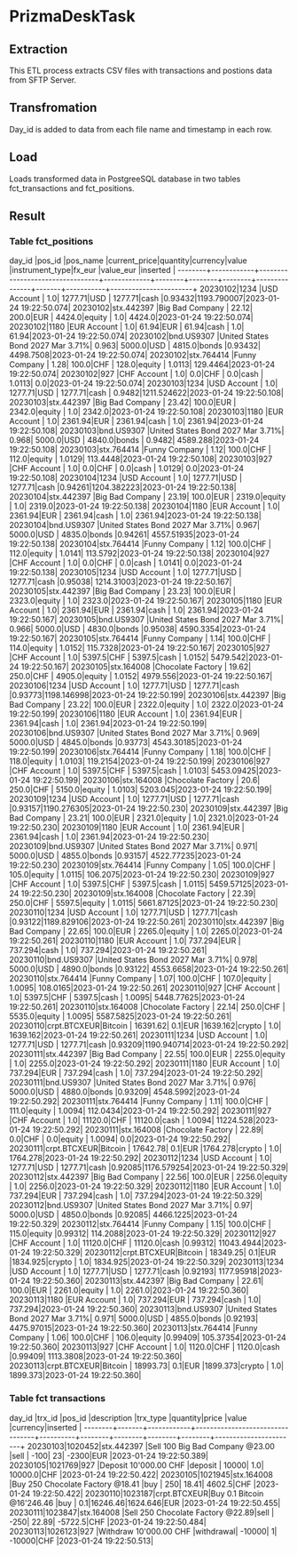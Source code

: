 # PrizmaDeskTask

## Extraction
This ETL process extracts CSV files with transactions and postions data from SFTP Server. 

## Transfromation
Day_id is added to data from each file name and timestamp in each row. 

## Load
Loads transformed data in PostgreeSQL database in two tables fct_transactions and fct_positions.

## Result

### Table fct_positions

day_id  |pos_id      |pos_name                         |current_price|quantity|currency|value   |instrument_type|fx_eur |value_eur  |inserted               |
--------+------------+---------------------------------+-------------+--------+--------+--------+---------------+-------+-----------+-----------------------+
20230102|1234        |USD Account                      |          1.0| 1277.71|USD     | 1277.71|cash           |0.93432|1193.790007|2023-01-24 19:22:50.074|
20230102|stx.442397  |Big Bad Company                  |        22.12|   200.0|EUR     |  4424.0|equity         |    1.0|     4424.0|2023-01-24 19:22:50.074|
20230102|1180        |EUR Account                      |          1.0|   61.94|EUR     |   61.94|cash           |    1.0|      61.94|2023-01-24 19:22:50.074|
20230102|bnd.US9307  |United States Bond 2027 Mar 3.71%|        0.963|  5000.0|USD     |  4815.0|bonds          |0.93432|  4498.7508|2023-01-24 19:22:50.074|
20230102|stx.764414  |Funny Company                    |         1.28|   100.0|CHF     |   128.0|equity         | 1.0113|   129.4464|2023-01-24 19:22:50.074|
20230102|927         |CHF Account                      |          1.0|     0.0|CHF     |     0.0|cash           | 1.0113|        0.0|2023-01-24 19:22:50.074|
20230103|1234        |USD Account                      |          1.0| 1277.71|USD     | 1277.71|cash           | 0.9482|1211.524622|2023-01-24 19:22:50.108|
20230103|stx.442397  |Big Bad Company                  |        23.42|   100.0|EUR     |  2342.0|equity         |    1.0|     2342.0|2023-01-24 19:22:50.108|
20230103|1180        |EUR Account                      |          1.0| 2361.94|EUR     | 2361.94|cash           |    1.0|    2361.94|2023-01-24 19:22:50.108|
20230103|bnd.US9307  |United States Bond 2027 Mar 3.71%|        0.968|  5000.0|USD     |  4840.0|bonds          | 0.9482|   4589.288|2023-01-24 19:22:50.108|
20230103|stx.764414  |Funny Company                    |         1.12|   100.0|CHF     |   112.0|equity         | 1.0129|   113.4448|2023-01-24 19:22:50.108|
20230103|927         |CHF Account                      |          1.0|     0.0|CHF     |     0.0|cash           | 1.0129|        0.0|2023-01-24 19:22:50.108|
20230104|1234        |USD Account                      |          1.0| 1277.71|USD     | 1277.71|cash           |0.94261|1204.382223|2023-01-24 19:22:50.138|
20230104|stx.442397  |Big Bad Company                  |        23.19|   100.0|EUR     |  2319.0|equity         |    1.0|     2319.0|2023-01-24 19:22:50.138|
20230104|1180        |EUR Account                      |          1.0| 2361.94|EUR     | 2361.94|cash           |    1.0|    2361.94|2023-01-24 19:22:50.138|
20230104|bnd.US9307  |United States Bond 2027 Mar 3.71%|        0.967|  5000.0|USD     |  4835.0|bonds          |0.94261| 4557.51935|2023-01-24 19:22:50.138|
20230104|stx.764414  |Funny Company                    |         1.12|   100.0|CHF     |   112.0|equity         | 1.0141|   113.5792|2023-01-24 19:22:50.138|
20230104|927         |CHF Account                      |          1.0|     0.0|CHF     |     0.0|cash           | 1.0141|        0.0|2023-01-24 19:22:50.138|
20230105|1234        |USD Account                      |          1.0| 1277.71|USD     | 1277.71|cash           |0.95038| 1214.31003|2023-01-24 19:22:50.167|
20230105|stx.442397  |Big Bad Company                  |        23.23|   100.0|EUR     |  2323.0|equity         |    1.0|     2323.0|2023-01-24 19:22:50.167|
20230105|1180        |EUR Account                      |          1.0| 2361.94|EUR     | 2361.94|cash           |    1.0|    2361.94|2023-01-24 19:22:50.167|
20230105|bnd.US9307  |United States Bond 2027 Mar 3.71%|        0.966|  5000.0|USD     |  4830.0|bonds          |0.95038|  4590.3354|2023-01-24 19:22:50.167|
20230105|stx.764414  |Funny Company                    |         1.14|   100.0|CHF     |   114.0|equity         | 1.0152|   115.7328|2023-01-24 19:22:50.167|
20230105|927         |CHF Account                      |          1.0|  5397.5|CHF     |  5397.5|cash           | 1.0152|   5479.542|2023-01-24 19:22:50.167|
20230105|stx.164008  |Chocolate Factory                |        19.62|   250.0|CHF     |  4905.0|equity         | 1.0152|   4979.556|2023-01-24 19:22:50.167|
20230106|1234        |USD Account                      |          1.0| 1277.71|USD     | 1277.71|cash           |0.93773|1198.146998|2023-01-24 19:22:50.199|
20230106|stx.442397  |Big Bad Company                  |        23.22|   100.0|EUR     |  2322.0|equity         |    1.0|     2322.0|2023-01-24 19:22:50.199|
20230106|1180        |EUR Account                      |          1.0| 2361.94|EUR     | 2361.94|cash           |    1.0|    2361.94|2023-01-24 19:22:50.199|
20230106|bnd.US9307  |United States Bond 2027 Mar 3.71%|        0.969|  5000.0|USD     |  4845.0|bonds          |0.93773| 4543.30185|2023-01-24 19:22:50.199|
20230106|stx.764414  |Funny Company                    |         1.18|   100.0|CHF     |   118.0|equity         | 1.0103|   119.2154|2023-01-24 19:22:50.199|
20230106|927         |CHF Account                      |          1.0|  5397.5|CHF     |  5397.5|cash           | 1.0103| 5453.09425|2023-01-24 19:22:50.199|
20230106|stx.164008  |Chocolate Factory                |         20.6|   250.0|CHF     |  5150.0|equity         | 1.0103|   5203.045|2023-01-24 19:22:50.199|
20230109|1234        |USD Account                      |          1.0| 1277.71|USD     | 1277.71|cash           |0.93157|1190.276305|2023-01-24 19:22:50.230|
20230109|stx.442397  |Big Bad Company                  |        23.21|   100.0|EUR     |  2321.0|equity         |    1.0|     2321.0|2023-01-24 19:22:50.230|
20230109|1180        |EUR Account                      |          1.0| 2361.94|EUR     | 2361.94|cash           |    1.0|    2361.94|2023-01-24 19:22:50.230|
20230109|bnd.US9307  |United States Bond 2027 Mar 3.71%|        0.971|  5000.0|USD     |  4855.0|bonds          |0.93157| 4522.77235|2023-01-24 19:22:50.230|
20230109|stx.764414  |Funny Company                    |         1.05|   100.0|CHF     |   105.0|equity         | 1.0115|   106.2075|2023-01-24 19:22:50.230|
20230109|927         |CHF Account                      |          1.0|  5397.5|CHF     |  5397.5|cash           | 1.0115| 5459.57125|2023-01-24 19:22:50.230|
20230109|stx.164008  |Chocolate Factory                |        22.39|   250.0|CHF     |  5597.5|equity         | 1.0115| 5661.87125|2023-01-24 19:22:50.230|
20230110|1234        |USD Account                      |          1.0| 1277.71|USD     | 1277.71|cash           |0.93122|1189.829106|2023-01-24 19:22:50.261|
20230110|stx.442397  |Big Bad Company                  |        22.65|   100.0|EUR     |  2265.0|equity         |    1.0|     2265.0|2023-01-24 19:22:50.261|
20230110|1180        |EUR Account                      |          1.0| 737.294|EUR     | 737.294|cash           |    1.0|    737.294|2023-01-24 19:22:50.261|
20230110|bnd.US9307  |United States Bond 2027 Mar 3.71%|        0.978|  5000.0|USD     |  4890.0|bonds          |0.93122|  4553.6658|2023-01-24 19:22:50.261|
20230110|stx.764414  |Funny Company                    |         1.07|   100.0|CHF     |   107.0|equity         | 1.0095|   108.0165|2023-01-24 19:22:50.261|
20230110|927         |CHF Account                      |          1.0|  5397.5|CHF     |  5397.5|cash           | 1.0095| 5448.77625|2023-01-24 19:22:50.261|
20230110|stx.164008  |Chocolate Factory                |        22.14|   250.0|CHF     |  5535.0|equity         | 1.0095|  5587.5825|2023-01-24 19:22:50.261|
20230110|crpt.BTCXEUR|Bitcoin                          |     16391.62|     0.1|EUR     |1639.162|crypto         |    1.0|   1639.162|2023-01-24 19:22:50.261|
20230111|1234        |USD Account                      |          1.0| 1277.71|USD     | 1277.71|cash           |0.93209|1190.940714|2023-01-24 19:22:50.292|
20230111|stx.442397  |Big Bad Company                  |        22.55|   100.0|EUR     |  2255.0|equity         |    1.0|     2255.0|2023-01-24 19:22:50.292|
20230111|1180        |EUR Account                      |          1.0| 737.294|EUR     | 737.294|cash           |    1.0|    737.294|2023-01-24 19:22:50.292|
20230111|bnd.US9307  |United States Bond 2027 Mar 3.71%|        0.976|  5000.0|USD     |  4880.0|bonds          |0.93209|  4548.5992|2023-01-24 19:22:50.292|
20230111|stx.764414  |Funny Company                    |         1.11|   100.0|CHF     |   111.0|equity         | 1.0094|   112.0434|2023-01-24 19:22:50.292|
20230111|927         |CHF Account                      |          1.0| 11120.0|CHF     | 11120.0|cash           | 1.0094|  11224.528|2023-01-24 19:22:50.292|
20230111|stx.164008  |Chocolate Factory                |        22.89|     0.0|CHF     |     0.0|equity         | 1.0094|        0.0|2023-01-24 19:22:50.292|
20230111|crpt.BTCXEUR|Bitcoin                          |     17642.78|     0.1|EUR     |1764.278|crypto         |    1.0|   1764.278|2023-01-24 19:22:50.292|
20230112|1234        |USD Account                      |          1.0| 1277.71|USD     | 1277.71|cash           |0.92085|1176.579254|2023-01-24 19:22:50.329|
20230112|stx.442397  |Big Bad Company                  |        22.56|   100.0|EUR     |  2256.0|equity         |    1.0|     2256.0|2023-01-24 19:22:50.329|
20230112|1180        |EUR Account                      |          1.0| 737.294|EUR     | 737.294|cash           |    1.0|    737.294|2023-01-24 19:22:50.329|
20230112|bnd.US9307  |United States Bond 2027 Mar 3.71%|         0.97|  5000.0|USD     |  4850.0|bonds          |0.92085|  4466.1225|2023-01-24 19:22:50.329|
20230112|stx.764414  |Funny Company                    |         1.15|   100.0|CHF     |   115.0|equity         |0.99312|   114.2088|2023-01-24 19:22:50.329|
20230112|927         |CHF Account                      |          1.0| 11120.0|CHF     | 11120.0|cash           |0.99312| 11043.4944|2023-01-24 19:22:50.329|
20230112|crpt.BTCXEUR|Bitcoin                          |     18349.25|     0.1|EUR     |1834.925|crypto         |    1.0|   1834.925|2023-01-24 19:22:50.329|
20230113|1234        |USD Account                      |          1.0| 1277.71|USD     | 1277.71|cash           |0.92193| 1177.95918|2023-01-24 19:22:50.360|
20230113|stx.442397  |Big Bad Company                  |        22.61|   100.0|EUR     |  2261.0|equity         |    1.0|     2261.0|2023-01-24 19:22:50.360|
20230113|1180        |EUR Account                      |          1.0| 737.294|EUR     | 737.294|cash           |    1.0|    737.294|2023-01-24 19:22:50.360|
20230113|bnd.US9307  |United States Bond 2027 Mar 3.71%|        0.971|  5000.0|USD     |  4855.0|bonds          |0.92193| 4475.97015|2023-01-24 19:22:50.360|
20230113|stx.764414  |Funny Company                    |         1.06|   100.0|CHF     |   106.0|equity         |0.99409|  105.37354|2023-01-24 19:22:50.360|
20230113|927         |CHF Account                      |          1.0|  1120.0|CHF     |  1120.0|cash           |0.99409|  1113.3808|2023-01-24 19:22:50.360|
20230113|crpt.BTCXEUR|Bitcoin                          |     18993.73|     0.1|EUR     |1899.373|crypto         |    1.0|   1899.373|2023-01-24 19:22:50.360|

### Table fct transactions

day_id  |trx_id |pos_id      |description                      |trx_type  |quantity|price   |value   |currency|inserted               |
--------+-------+------------+---------------------------------+----------+--------+--------+--------+--------+-----------------------+
20230103|1020452|stx.442397  |Sell 100 Big Bad Company @23.00  |sell      |    -100|      23|   -2300|EUR     |2023-01-24 19:22:50.389|
20230105|1021769|927         |Deposit 10'000.00 CHF            |deposit   |   10000|     1.0| 10000.0|CHF     |2023-01-24 19:22:50.422|
20230105|1021945|stx.164008  |Buy 250 Chocolate Factory @18.41 |buy       |     250|   18.41|  4602.5|CHF     |2023-01-24 19:22:50.422|
20230110|1023187|crpt.BTCXEUR|Buy 0.1 Bitcoin @16'246.46       |buy       |     0.1|16246.46|1624.646|EUR     |2023-01-24 19:22:50.455|
20230111|1023847|stx.164008  |Sell 250 Chocolate Factory @22.89|sell      |    -250|   22.89| -5722.5|CHF     |2023-01-24 19:22:50.484|
20230113|1026123|927         |Withdraw 10'000.00 CHF           |withdrawal|  -10000|       1|  -10000|CHF     |2023-01-24 19:22:50.513|

